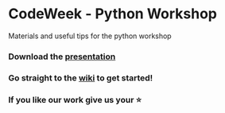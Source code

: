 # CodeWeek - Python Workshop
Materials and useful tips for the python workshop

### Download the [presentation](https://github.com/ieeeupsb/workshop-python/raw/master/introPython3.pptx)

### Go straight to the [wiki](https://github.com/ieeeupsb/workshop-python/wiki) to get started!

### If you like our work give us your :star:

